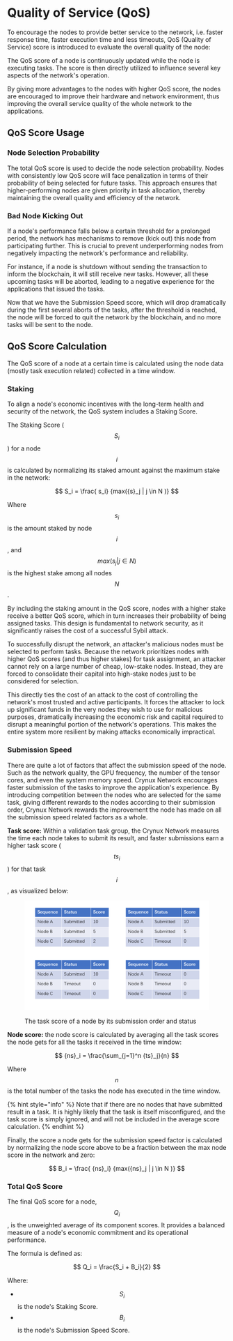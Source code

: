 # Quality of Service (QoS)

To encourage the nodes to provide better service to the network, i.e. faster response time, faster execution time and less timeouts, QoS (Quality of Service) score is introduced to evaluate the overall quality of the node:

The QoS score of a node is continuously updated while the node is executing tasks. The score is then directly utilized to influence several key aspects of the network's operation.

By giving more advantages to the nodes with higher QoS score, the nodes are encouraged to improve their hardware and network environment, thus improving the overall service quality of the whole network to the applications.

## QoS Score Usage

### Node Selection Probability

The total QoS score is used to decide the node selection probability. Nodes with consistently low QoS score will face penalization in terms of their probability of being selected for future tasks. This approach ensures that higher-performing nodes are given priority in task allocation, thereby maintaining the overall quality and efficiency of the network.

### Bad Node Kicking Out

If a node's performance falls below a certain threshold for a prolonged period, the network has mechanisms to remove (kick out) this node from participating further. This is crucial to prevent underperforming nodes from negatively impacting the network's performance and reliability.

For instance, if a node is shutdown without sending the transaction to inform the blockchain, it will still receive new tasks. However, all these upcoming tasks will be aborted, leading to a negative experience for the applications that issued the tasks.

Now that we have the Submission Speed score, which will drop dramatically during the first several aborts of the tasks, after the threshold is reached, the node will be forced to quit the network by the blockchain, and no more tasks will be sent to the node.

## QoS Score Calculation

The QoS score of a node at a certain time is calculated using the node data (mostly task execution related) collected in a time window.

### Staking

To align a node's economic incentives with the long-term health and security of the network, the QoS system includes a Staking Score.

The Staking Score ($$S_i$$) for a node $$i$$ is calculated by normalizing its staked amount against the maximum stake in the network:

$$
S_i = \frac{ s_i} {max({s}_j | j \in N )}
$$

Where $$s_i$$ is the amount staked by node $$i$$, and $$max({s}_j | j \in N )$$ is the highest stake among all nodes $$N$$.

By including the staking amount in the QoS score, nodes with a higher stake receive a better QoS score, which in turn increases their probability of being assigned tasks. This design is fundamental to network security, as it significantly raises the cost of a successful Sybil attack.

To successfully disrupt the network, an attacker's malicious nodes must be selected to perform tasks. Because the network prioritizes nodes with higher QoS scores (and thus higher stakes) for task assignment, an attacker cannot rely on a large number of cheap, low-stake nodes. Instead, they are forced to consolidate their capital into high-stake nodes just to be considered for selection.

This directly ties the cost of an attack to the cost of controlling the network's most trusted and active participants. It forces the attacker to lock up significant funds in the very nodes they wish to use for malicious purposes, dramatically increasing the economic risk and capital required to disrupt a meaningful portion of the network's operations. This makes the entire system more resilient by making attacks economically impractical.

### Submission Speed

There are quite a lot of factors that affect the submission speed of the node. Such as the network quality, the GPU frequency, the number of the tensor cores, and even the system memory speed. Crynux Network encourages faster submission of the tasks to improve the application's experience. By introducing competition between the nodes who are selected for the same task, giving different rewards to the nodes according to their submission order, Crynux Network rewards the improvement the node has made on all the submission speed related factors as a whole.

**Task score:** Within a validation task group, the Crynux Network measures the time each node takes to submit its result, and faster submissions earn a higher task score ($${ts}_i$$) for that task $$i$$, as visualized below:

<figure><img src="../.gitbook/assets/96ba525e88bb1faabe5d1c376193601.png" alt=""><figcaption><p>The task score of a node by its submission order and status</p></figcaption></figure>

**Node score:** the node score is calculated by averaging all the task scores the node gets for all the tasks it received in the time window:

$$
{ns}_i = \frac{\sum_{j=1}^n {ts}_j}{n}
$$

Where $$n$$ is the total number of the tasks the node has executed in the time window.

{% hint style="info" %}
Note that if there are no nodes that have submitted result in a task. It is highly likely that the task is itself misconfigured, and the task score is simply ignored, and will not be included in the average score calculation.
{% endhint %}

Finally, the score a node gets for the submission speed factor is calculated by normalizing the node score above to be a fraction between the max node score in the network and zero:

$$
B_i = \frac{ {ns}_i} {max({ns}_j | j \in N )}
$$

### Total QoS Score

The final QoS score for a node, $$Q_i$$, is the unweighted average of its component scores. It provides a balanced measure of a node's economic commitment and its operational performance.

The formula is defined as:

$$
Q_i = \frac{S_i + B_i}{2}
$$

Where:
*   $$S_i$$ is the node's Staking Score.
*   $$B_i$$ is the node's Submission Speed Score.
